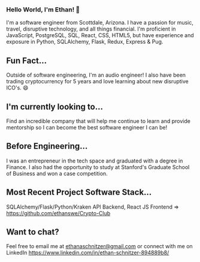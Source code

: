 ### Hello World, I'm Ethan! 👋

I'm a software engineer from Scottdale, Arizona. I have a passion for music, travel, disruptive technology, and all things financial. I'm proficient in JavaScript, PostgreSQL, SQL, React, CSS, HTML5, but have experience and exposure in Python, SQLAlchemy, Flask, Redux, Express & Pug. 

## Fun Fact...

Outside of software engineering, I'm an audio engineer! I also have been trading cryptocurrency for 5 years and love learning about new disruptive ICO's. 😄 

## I'm currently looking to...

Find an incredible company that will help me continue to learn and provide mentorship so I can become the best software engineer I can be! 

## Before Engineering...

I was an entrepreneur in the tech space and graduated with a degree in Finance. I also had the opportunity to study at Stanford's Graduate School of Business and won a case competition. 

## Most Recent Project Software Stack...

SQLAlchemy/Flask/Python/Kraken API Backend, React JS Frontend => https://github.com/ethanswe/Crypto-Club

## Want to chat?

Feel free to email me at ethanaschnitzer@gmail.com or connect with me on LinkedIn https://www.linkedin.com/in/ethan-schnitzer-894889b8/
<!--
**ethanswe/ethanswe** is a ✨ _special_ ✨ repository because its `README.md` (this file) appears on your GitHub profile.

Here are some ideas to get you started:

- 🔭 I’m currently working on ...
- 🌱 I’m currently learning ...
- 👯 I’m looking to collaborate on ...
- 🤔 I’m looking for help with ...
- 💬 Ask me about ...
- 📫 How to reach me: ...
- 😄 Pronouns: ...
- ⚡ Fun fact: ...
-->
